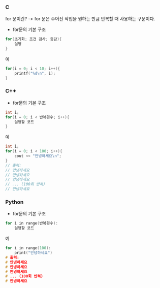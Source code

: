
### C

for 문이란?
	-> for 문은 주어진 작업을 원하는 만큼 반복할 때 사용하는 구문이다.

- for문의 기본 구조
```c
for(초기화; 조건 검사; 증감){
    실행
}
```
예
```c
for(i = 0; i < 10; i++){
    printf("%d\n", i);
}
```

### C++
- for문의 기본 구조
```c
int i;
for(i = 0; i < 반복횟수; i++){
    실행할 코드
}
```
예
```c
int i;
for(i = 0; i < 100; i++){
    cout << "안녕하세요\n";
}
// 출력:
// 안녕하세요
// 안녕하세요
// 안녕하세요
// ... (100회 반복)
// 안녕하세요
```

### Python
- for문의 기본 구조
```c
for i in range(반복횟수):
    실행할 코드
```
예
```c
for i in range(100):
    print("안녕하세요")
# 출력:
# 안녕하세요
# 안녕하세요
# 안녕하세요
# ... (100회 반복)
# 안녕하세요
```